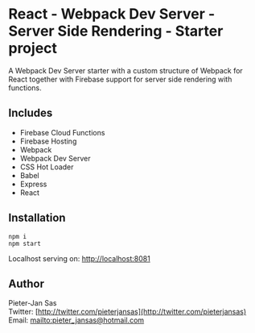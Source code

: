 # React - Webpack Dev Server - Server Side Rendering - Starter project

A Webpack Dev Server starter with a custom structure of Webpack for React together with Firebase support for server side rendering with functions.

## Includes

- Firebase Cloud Functions
- Firebase Hosting
- Webpack
- Webpack Dev Server
- CSS Hot Loader
- Babel
- Express
- React

## Installation

```console
npm i
npm start
```

Localhost serving on: [http://localhost:8081](http://localhost:8081)


## Author

Pieter-Jan Sas<br />
Twitter: [http://twitter.com/pieterjansas](http://twitter.com/pieterjansas)<br />
Email: [mailto:pieter_jansas@hotmail.com](pieter_jansas@hotmail.com)